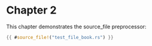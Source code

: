 # Chapter 2

This chapter demonstrates the source_file preprocessor:

```rust
{{ #source_file!("test_file_book.rs") }}
```